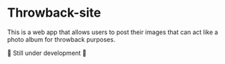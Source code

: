 # Throwback-site

This is a web app that allows users to post their images that can act like a photo album for throwback purposes.

🚧 Still under development 🚧
